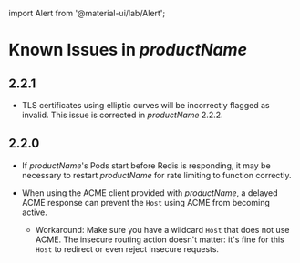import Alert from '@material-ui/lab/Alert';

Known Issues in $productName$
=============================

## 2.2.1

- TLS certificates using elliptic curves will be incorrectly flagged as invalid. This issue is
  corrected in $productName$ 2.2.2.

## 2.2.0

- If $productName$'s Pods start before Redis is responding, it may be necessary to restart
  $productName$ for rate limiting to function correctly.

- When using the ACME client provided with $productName$, a delayed ACME response can
  prevent the `Host` using ACME from becoming active.

   - Workaround: Make sure you have a wildcard `Host` that does not use ACME. The insecure routing
     action doesn't matter: it's fine for this `Host` to redirect or even reject insecure requests.
